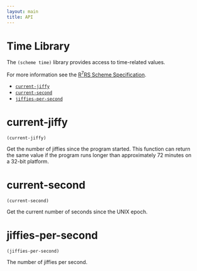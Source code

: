 ```yaml
---
layout: main
title: API
---
```


# Time Library

The `(scheme time)` library provides access to time-related values.

For more information see the [R<sup>7</sup>RS Scheme Specification](../../r7rs.pdf).

- [`current-jiffy`](#current-jiffy)
- [`current-second`](#current-second)
- [`jiffies-per-second`](#jiffies-per-second)

# current-jiffy

    (current-jiffy)

Get the number of jiffies since the program started. This function can return the same value if the program runs longer than approximately 72 minutes on a 32-bit platform.

# current-second

    (current-second)

Get the current number of seconds since the UNIX epoch. 

# jiffies-per-second

    (jiffies-per-second)

The number of jiffies per second.
